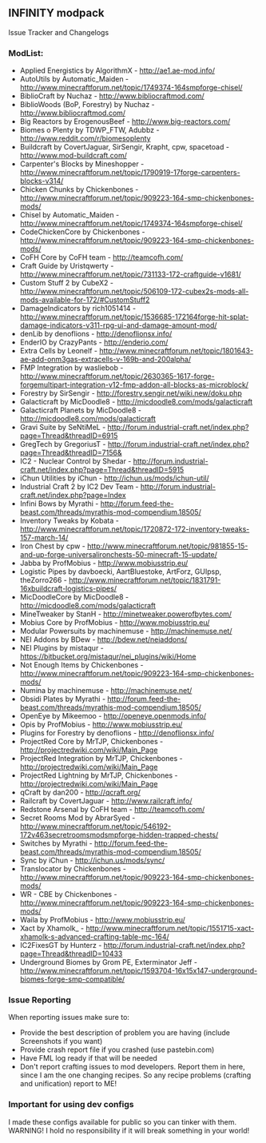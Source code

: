 ## INFINITY modpack

Issue Tracker and Changelogs

### ModList:
* Applied Energistics by AlgorithmX - http://ae1.ae-mod.info/
* AutoUtils by Automatic_Maiden - http://www.minecraftforum.net/topic/1749374-164smpforge-chisel/
* BiblioCraft by Nuchaz - http://www.bibliocraftmod.com/
* BiblioWoods (BoP, Forestry) by Nuchaz - http://www.bibliocraftmod.com/
* Big Reactors by ErogenousBeef - http://www.big-reactors.com/
* Biomes o Plenty by TDWP_FTW, Adubbz - http://www.reddit.com/r/biomesoplenty
* Buildcraft by CovertJaguar, SirSengir, Krapht, cpw, spacetoad - http://www.mod-buildcraft.com/
* Carpenter's Blocks by Mineshopper - http://www.minecraftforum.net/topic/1790919-17forge-carpenters-blocks-v314/
* Chicken Chunks by Chickenbones - http://www.minecraftforum.net/topic/909223-164-smp-chickenbones-mods/
* Chisel by Automatic_Maiden - http://www.minecraftforum.net/topic/1749374-164smpforge-chisel/
* CodeChickenCore by Chickenbones - http://www.minecraftforum.net/topic/909223-164-smp-chickenbones-mods/
* CoFH Core by CoFH team - http://teamcofh.com/
* Craft Guide by Uristqwerty - http://www.minecraftforum.net/topic/731133-172-craftguide-v1681/
* Custom Stuff 2 by CubeX2 - http://www.minecraftforum.net/topic/506109-172-cubex2s-mods-all-mods-available-for-172/#CustomStuff2
* DamageIndicators by rich1051414 - http://www.minecraftforum.net/topic/1536685-172164forge-hit-splat-damage-indicators-v311-rpg-ui-and-damage-amount-mod/
* denLib by denoflions - http://denoflionsx.info/ 
* EnderIO by CrazyPants  - http://enderio.com/
* Extra Cells by Leonelf - http://www.minecraftforum.net/topic/1801643-ae-add-onm3gas-extracells-v-169b-and-200alpha/
* FMP Integration by wasliebob - http://www.minecraftforum.net/topic/2630365-1617-forge-forgemultipart-integration-v12-fmp-addon-all-blocks-as-microblock/
* Forestry by SirSengir - http://forestry.sengir.net/wiki.new/doku.php
* Galacticraft by MicDoodle8 - http://micdoodle8.com/mods/galacticraft
* Galacticraft Planets by MicDoodle8 - http://micdoodle8.com/mods/galacticraft
* Gravi Suite by SeNtiMeL - http://forum.industrial-craft.net/index.php?page=Thread&threadID=6915
* GregTech by GregoriusT - http://forum.industrial-craft.net/index.php?page=Thread&threadID=7156&
* IC2 - Nuclear Control by Shedar - http://forum.industrial-craft.net/index.php?page=Thread&threadID=5915
* iChun Utilities by iChun - http://ichun.us/mods/ichun-util/
* Industrial Craft 2 by IC2 Dev Team - http://forum.industrial-craft.net/index.php?page=Index
* Infini Bows by Myrathi - http://forum.feed-the-beast.com/threads/myrathis-mod-compendium.18505/
* Inventory Tweaks by Kobata - http://www.minecraftforum.net/topic/1720872-172-inventory-tweaks-157-march-14/
* Iron Chest by cpw - http://www.minecraftforum.net/topic/981855-15-and-up-forge-universalironchests-50-minecraft-15-update/
* Jabba by ProfMobius - http://www.mobiusstrip.eu/
* Logistic Pipes by davboecki, AartBluestoke, ArtForz, GUIpsp, theZorro266 - http://www.minecraftforum.net/topic/1831791-16xbuildcraft-logistics-pipes/
* MicDoodleCore by MicDoodle8 - http://micdoodle8.com/mods/galacticraft
* MineTweaker by StanH - http://minetweaker.powerofbytes.com/
* Mobius Core by ProfMobius - http://www.mobiusstrip.eu/
* Modular Powersuits by machinemuse - http://machinemuse.net/
* NEI Addons by BDew - http://bdew.net/neiaddons/
* NEI Plugins by mistaqur - https://bitbucket.org/mistaqur/nei_plugins/wiki/Home
* Not Enough Items by Chickenbones - http://www.minecraftforum.net/topic/909223-164-smp-chickenbones-mods/
* Numina by machinemuse - http://machinemuse.net/
* Obsidi Plates by Myrathi - http://forum.feed-the-beast.com/threads/myrathis-mod-compendium.18505/
* OpenEye by Mikeemoo - http://openeye.openmods.info/
* Opis by ProfMobius - http://www.mobiusstrip.eu/
* Plugins for Forestry by denoflions - http://denoflionsx.info/
* ProjectRed Core by MrTJP, Chickenbones - http://projectredwiki.com/wiki/Main_Page
* ProjectRed Integration by MrTJP, Chickenbones - http://projectredwiki.com/wiki/Main_Page
* ProjectRed Lightning by MrTJP, Chickenbones - http://projectredwiki.com/wiki/Main_Page
* qCraft by dan200 - http://qcraft.org/
* Railcraft by CovertJaguar - http://www.railcraft.info/
* Redstone Arsenal by CoFH team - http://teamcofh.com/
* Secret Rooms Mod by AbrarSyed - http://www.minecraftforum.net/topic/546192-172v463secretroomsmodsmpforge-hidden-trapped-chests/
* Switches by Myrathi - http://forum.feed-the-beast.com/threads/myrathis-mod-compendium.18505/
* Sync by iChun - http://ichun.us/mods/sync/
* Translocator by Chickenbones - http://www.minecraftforum.net/topic/909223-164-smp-chickenbones-mods/
* WR - CBE by Chickenbones - http://www.minecraftforum.net/topic/909223-164-smp-chickenbones-mods/
* Waila by ProfMobius - http://www.mobiusstrip.eu/
* Xact by Xhamolk_ - http://www.minecraftforum.net/topic/1551715-xact-xhamolk-s-advanced-crafting-table-mc-164/
* IC2FixesGT by Hunterz - http://forum.industrial-craft.net/index.php?page=Thread&threadID=10433
* Underground Biomes by Grom PE, Exterminator Jeff - http://www.minecraftforum.net/topic/1593704-16x15x147-underground-biomes-forge-smp-compatible/

### Issue Reporting
When reporting issues make sure to:
* Provide the best description of problem you are having (include Screenshots if you want)
* Provide crash report file if you crashed (use pastebin.com)
* Have FML log ready if that will be needed
* Don't report crafting issues to mod developers. Report them in here, since I am the one changing recipes. So any recipe problems (crafting and unification) report to ME!

### Important for using dev configs
I made these configs available for public so you can tinker with them. WARNING! I hold no responsibility if it will break something in your world!
